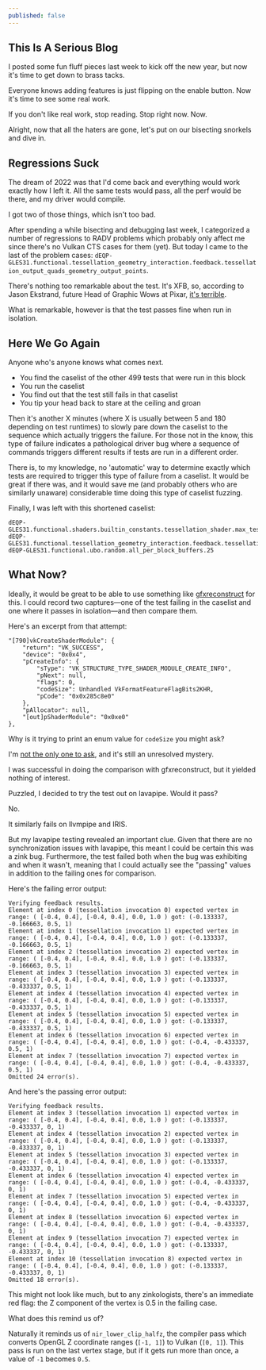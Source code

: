 ```yaml
---
published: false
---
```

## This Is A Serious Blog

I posted some fun fluff pieces last week to kick off the new year, but now it's time to get down to brass tacks.

Everyone knows adding features is just flipping on the enable button. Now it's time to see some real work.

If you don't like real work, stop reading. Stop right now. Now.

Alright, now that all the haters are gone, let's put on our bisecting snorkels and dive in.

## Regressions Suck
The dream of 2022 was that I'd come back and everything would work exactly how I left it. All the same tests would pass, all the perf would be there, and my driver would compile.

I got two of those things, which isn't too bad.

After spending a while bisecting and debugging last week, I categorized a number of regressions to RADV problems which probably only affect me since there's no Vulkan CTS cases for them (yet). But today I came to the last of the problem cases: `dEQP-GLES31.functional.tessellation_geometry_interaction.feedback.tessellation_output_quads_geometry_output_points`.

There's nothing too remarkable about the test. It's XFB, so, according to Jason Ekstrand, future Head of Graphic Wows at Pixar, [it's terrible](http://www.jlekstrand.net/jason/blog/2018/10/transform-feedback-is-terrible-so-why/).

What is remarkable, however is that the test passes fine when run in isolation.

## Here We Go Again
Anyone who's anyone knows what comes next.

* You find the caselist of the other 499 tests that were run in this block
* You run the caselist
* You find out that the test still fails in that caselist
* You tip your head back to stare at the ceiling and groan

Then it's another X minutes (where X is usually between 5 and 180 depending on test runtimes) to slowly pare down the caselist to the sequence which actually triggers the failure. For those not in the know, this type of failure indicates a pathological driver bug where a sequence of commands triggers different results if tests are run in a different order.

There is, to my knowledge, no 'automatic' way to determine exactly which tests are required to trigger this type of failure from a caselist. It would be great if there was, and it would save me (and probably others who are similarly unaware) considerable time doing this type of caselist fuzzing.

Finally, I was left with this shortened caselist:
```
dEQP-GLES31.functional.shaders.builtin_constants.tessellation_shader.max_tess_evaluation_texture_image_units
dEQP-GLES31.functional.tessellation_geometry_interaction.feedback.tessellation_output_quads_geometry_output_points
dEQP-GLES31.functional.ubo.random.all_per_block_buffers.25
```

## What Now?
Ideally, it would be great to be able to use something like [gfxreconstruct](https://github.com/LunarG/gfxreconstruct) for this. I could record two captures—one of the test failing in the caselist and one where it passes in isolation—and then compare them.

Here's an excerpt from that attempt:

```
"[790]vkCreateShaderModule": {
    "return": "VK_SUCCESS",
    "device": "0x0x4",
    "pCreateInfo": {
        "sType": "VK_STRUCTURE_TYPE_SHADER_MODULE_CREATE_INFO",
        "pNext": null,
        "flags": 0,
        "codeSize": Unhandled VkFormatFeatureFlagBits2KHR,
        "pCode": "0x0x285c8e0"
    },
    "pAllocator": null,
    "[out]pShaderModule": "0x0xe0"
},
```

Why is it trying to print an enum value for `codeSize` you might ask?

I'm [not the only one to ask](https://github.com/LunarG/gfxreconstruct/issues/612), and it's still an unresolved mystery.

I was successful in doing the comparison with gfxreconstruct, but it yielded nothing of interest.

Puzzled, I decided to try the test out on lavapipe. Would it pass?

No.

It similarly fails on llvmpipe and IRIS.

But my lavapipe testing revealed an important clue. Given that there are no synchronization issues with lavapipe, this meant I could be certain this was a zink bug. Furthermore, the test failed both when the bug was exhibiting and when it wasn't, meaning that I could actually see the "passing" values in addition to the failing ones for comparison.

Here's the failing error output:
```
Verifying feedback results.
Element at index 0 (tessellation invocation 0) expected vertex in range: ( [-0.4, 0.4], [-0.4, 0.4], 0.0, 1.0 ) got: (-0.133337, -0.166663, 0.5, 1)
Element at index 1 (tessellation invocation 1) expected vertex in range: ( [-0.4, 0.4], [-0.4, 0.4], 0.0, 1.0 ) got: (-0.133337, -0.166663, 0.5, 1)
Element at index 2 (tessellation invocation 2) expected vertex in range: ( [-0.4, 0.4], [-0.4, 0.4], 0.0, 1.0 ) got: (-0.133337, -0.166663, 0.5, 1)
Element at index 3 (tessellation invocation 3) expected vertex in range: ( [-0.4, 0.4], [-0.4, 0.4], 0.0, 1.0 ) got: (-0.133337, -0.433337, 0.5, 1)
Element at index 4 (tessellation invocation 4) expected vertex in range: ( [-0.4, 0.4], [-0.4, 0.4], 0.0, 1.0 ) got: (-0.133337, -0.433337, 0.5, 1)
Element at index 5 (tessellation invocation 5) expected vertex in range: ( [-0.4, 0.4], [-0.4, 0.4], 0.0, 1.0 ) got: (-0.133337, -0.433337, 0.5, 1)
Element at index 6 (tessellation invocation 6) expected vertex in range: ( [-0.4, 0.4], [-0.4, 0.4], 0.0, 1.0 ) got: (-0.4, -0.433337, 0.5, 1)
Element at index 7 (tessellation invocation 7) expected vertex in range: ( [-0.4, 0.4], [-0.4, 0.4], 0.0, 1.0 ) got: (-0.4, -0.433337, 0.5, 1)
Omitted 24 error(s).
```

And here's the passing error output:
```
Verifying feedback results.
Element at index 3 (tessellation invocation 1) expected vertex in range: ( [-0.4, 0.4], [-0.4, 0.4], 0.0, 1.0 ) got: (-0.133337, -0.433337, 0, 1)
Element at index 4 (tessellation invocation 2) expected vertex in range: ( [-0.4, 0.4], [-0.4, 0.4], 0.0, 1.0 ) got: (-0.133337, -0.433337, 0, 1)
Element at index 5 (tessellation invocation 3) expected vertex in range: ( [-0.4, 0.4], [-0.4, 0.4], 0.0, 1.0 ) got: (-0.133337, -0.433337, 0, 1)
Element at index 6 (tessellation invocation 4) expected vertex in range: ( [-0.4, 0.4], [-0.4, 0.4], 0.0, 1.0 ) got: (-0.4, -0.433337, 0, 1)
Element at index 7 (tessellation invocation 5) expected vertex in range: ( [-0.4, 0.4], [-0.4, 0.4], 0.0, 1.0 ) got: (-0.4, -0.433337, 0, 1)
Element at index 8 (tessellation invocation 6) expected vertex in range: ( [-0.4, 0.4], [-0.4, 0.4], 0.0, 1.0 ) got: (-0.4, -0.433337, 0, 1)
Element at index 9 (tessellation invocation 7) expected vertex in range: ( [-0.4, 0.4], [-0.4, 0.4], 0.0, 1.0 ) got: (-0.133337, -0.433337, 0, 1)
Element at index 10 (tessellation invocation 8) expected vertex in range: ( [-0.4, 0.4], [-0.4, 0.4], 0.0, 1.0 ) got: (-0.133337, -0.433337, 0, 1)
Omitted 18 error(s).
```

This might not look like much, but to any zinkologists, there's an immediate red flag: the Z component of the vertex is 0.5 in the failing case.

What does this remind us of?

Naturally it reminds us of `nir_lower_clip_halfz`, the compiler pass which converts OpenGL Z coordinate ranges (`[-1, 1]`) to Vulkan (`[0, 1]`). This pass is run on the last vertex stage, but if it gets run more than once, a value of `-1` becomes `0.5`.